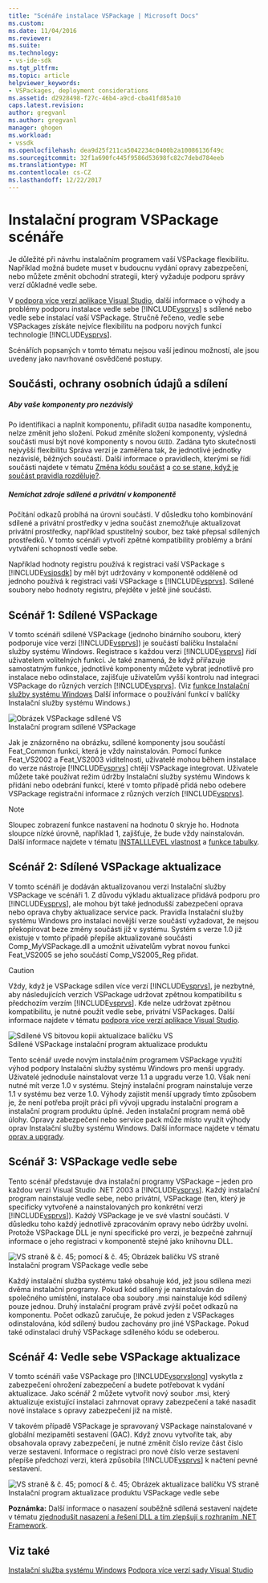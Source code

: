```yaml
---
title: "Scénáře instalace VSPackage | Microsoft Docs"
ms.custom: 
ms.date: 11/04/2016
ms.reviewer: 
ms.suite: 
ms.technology:
- vs-ide-sdk
ms.tgt_pltfrm: 
ms.topic: article
helpviewer_keywords:
- VSPackages, deployment considerations
ms.assetid: d2928498-f27c-46b4-a9cd-cba41fd85a10
caps.latest.revision: 
author: gregvanl
ms.author: gregvanl
manager: ghogen
ms.workload:
- vssdk
ms.openlocfilehash: dea9d25f211ca5042234c0400b2a10086136f49c
ms.sourcegitcommit: 32f1a690fc445f9586d53698fc82c7debd784eeb
ms.translationtype: MT
ms.contentlocale: cs-CZ
ms.lasthandoff: 12/22/2017
---
```

# <a name="vspackage-setup-scenarios"></a>Instalační program VSPackage scénáře
Je důležité při návrhu instalačním programem vaší VSPackage flexibilitu. Například možná budete muset v budoucnu vydání opravy zabezpečení, nebo můžete změnit obchodní strategii, který vyžaduje podporu správy verzí důkladné vedle sebe.  
  
 V [podpora více verzí aplikace Visual Studio](../../extensibility/supporting-multiple-versions-of-visual-studio.md), další informace o výhody a problémy podporu instalace vedle sebe [!INCLUDE[vsprvs](../../code-quality/includes/vsprvs_md.md)] s sdílené nebo vedle sebe instalací vaší VSPackage. Stručně řečeno, vedle sebe VSPackages získáte nejvíce flexibilitu na podporu nových funkcí technologie [!INCLUDE[vsprvs](../../code-quality/includes/vsprvs_md.md)].  
  
 Scénářích popsaných v tomto tématu nejsou vaší jedinou možností, ale jsou uvedeny jako navrhované osvědčené postupy.  
  
## <a name="components-privacy-and-sharing"></a>Součásti, ochrany osobních údajů a sdílení  
  
##### <a name="make-your-components-independent"></a>Aby vaše komponenty pro nezávislý  
 Po identifikaci a naplnit komponentu, přiřadit `GUID`a nasadíte komponentu, nelze změnit jeho složení. Pokud změníte složení komponenty, výsledná součásti musí být nové komponenty s novou `GUID`. Zadána tyto skutečnosti nejvyšší flexibilitu Správa verzí je zaměřena tak, že jednotlivé jednotky nezávislé, běžných součástí. Další informace o pravidlech, kterými se řídí součásti najdete v tématu [Změna kódu součást](http://msdn.microsoft.com/library/aa367849\(VS.85\).aspx) a [co se stane, když je součást pravidla rozděluje?](http://msdn.microsoft.com/library/aa372795\(VS.85\).aspx).  
  
##### <a name="do-not-mix-shared-and-private-resources-in-a-component"></a>Nemíchat zdroje sdílené a privátní v komponentě  
 Počítání odkazů probíhá na úrovni součásti. V důsledku toho kombinování sdílené a privátní prostředky v jedna součást znemožňuje aktualizovat privátní prostředky, například spustitelný soubor, bez také přepsal sdílených prostředků. V tomto scénáři vytvoří zpětné kompatibility problémy a brání vytváření schopností vedle sebe.  
  
 Například hodnoty registru používá k registraci vaší VSPackage s [!INCLUDE[vsipsdk](../../extensibility/includes/vsipsdk_md.md)] by měl být udržovány v komponentě odděleně od jednoho používá k registraci vaší VSPackage s [!INCLUDE[vsprvs](../../code-quality/includes/vsprvs_md.md)]. Sdílené soubory nebo hodnoty registru, přejděte v ještě jiné součásti.  
  
## <a name="scenario-1-shared-vspackage"></a>Scénář 1: Sdílené VSPackage  
 V tomto scénáři sdílené VSPackage (jednoho binárního souboru, který podporuje více verzí [!INCLUDE[vsprvs](../../code-quality/includes/vsprvs_md.md)]) je součástí balíčku Instalační služby systému Windows. Registrace s každou verzi [!INCLUDE[vsprvs](../../code-quality/includes/vsprvs_md.md)] řídí uživatelem volitelných funkcí. Je také znamená, že když přiřazuje samostatným funkce, jednotlivé komponenty můžete vybrat jednotlivě pro instalace nebo odinstalace, zajišťuje uživatelům vyšší kontrolu nad integraci VSPackage do různých verzích [!INCLUDE[vsprvs](../../code-quality/includes/vsprvs_md.md)]. (Viz [funkce Instalační služby systému Windows](http://msdn.microsoft.com/library/aa372840\(VS.85\).aspx) Další informace o používání funkcí v balíčky Instalační služby systému Windows.)  
  
 ![Obrázek VSPackage sdílené VS](../../extensibility/internals/media/vs_sharedpackage.gif "VS_SharedPackage")  
Instalační program sdílené VSPackage  
  
 Jak je znázorněno na obrázku, sdílené komponenty jsou součástí Feat_Common funkci, která je vždy nainstalován. Pomocí funkce Feat_VS2002 a Feat_VS2003 viditelnosti, uživatelé mohou během instalace do verze nástroje [!INCLUDE[vsprvs](../../code-quality/includes/vsprvs_md.md)] chtějí VSPackage integrovat. Uživatele můžete také používat režim údržby Instalační služby systému Windows k přidání nebo odebrání funkcí, které v tomto případě přidá nebo odebere VSPackage registrační informace z různých verzích [!INCLUDE[vsprvs](../../code-quality/includes/vsprvs_md.md)].  
  
> [!NOTE]
>  Sloupec zobrazení funkce nastavení na hodnotu 0 skryje ho. Hodnota sloupce nízké úrovně, například 1, zajišťuje, že bude vždy nainstalován. Další informace najdete v tématu [INSTALLLEVEL vlastnost](http://msdn.microsoft.com/library/aa369536\(VS.85\).aspx) a [funkce tabulky](http://msdn.microsoft.com/library/aa368585.aspx).  
  
## <a name="scenario-2-shared-vspackage-update"></a>Scénář 2: Sdílené VSPackage aktualizace  
 V tomto scénáři je dodáván aktualizovanou verzi Instalační služby VSPackage ve scénáři 1. Z důvodu výkladu aktualizace přidává podporu pro [!INCLUDE[vsprvs](../../code-quality/includes/vsprvs_md.md)], ale mohou být také jednodušší zabezpečení oprava nebo oprava chyby aktualizace service pack. Pravidla Instalační služby systému Windows pro instalaci novější verze součástí vyžadovat, že nejsou překopírovat beze změny součásti již v systému. Systém s verze 1.0 již existuje v tomto případě přepíše aktualizované součásti Comp_MyVSPackage.dll a umožnit uživatelům vybrat novou funkci Feat_VS2005 se jeho součástí Comp_VS2005_Reg přidat.  
  
> [!CAUTION]
>  Vždy, když je VSPackage sdílen více verzí [!INCLUDE[vsprvs](../../code-quality/includes/vsprvs_md.md)], je nezbytné, aby následujících verzích VSPackage udržovat zpětnou kompatibilitu s předchozím verzím [!INCLUDE[vsprvs](../../code-quality/includes/vsprvs_md.md)]. Kde nelze udržovat zpětnou kompatibilitu, je nutné použít vedle sebe, privátní VSPackages. Další informace najdete v tématu [podpora více verzí aplikace Visual Studio](../../extensibility/supporting-multiple-versions-of-visual-studio.md).  
  
 ![Sdílené VS bitovou kopii aktualizace balíčku VS](../../extensibility/internals/media/vs_sharedpackageupdate.gif "VS_SharedPackageUpdate")  
Sdílené VSPackage instalační program aktualizace produktu  
  
 Tento scénář uvede novým instalačním programem VSPackage využití výhod podpory Instalační služby systému Windows pro menší upgrady. Uživatelé jednoduše nainstalovat verze 1.1 a upgradu verze 1.0. Však není nutné mít verze 1.0 v systému. Stejný instalační program nainstaluje verze 1.1 v systému bez verze 1.0. Výhody zajistit menší upgrady tímto způsobem je, že není potřeba projít práci při vývoji upgradu instalační program a instalační program produktu úplné. Jeden instalační program nemá obě úlohy. Opravy zabezpečení nebo service pack může místo využít výhody oprav Instalační služby systému Windows. Další informace najdete v tématu [oprav a upgrady](http://msdn.microsoft.com/library/aa370579\(VS.85\).aspx).  
  
## <a name="scenario-3-side-by-side-vspackage"></a>Scénář 3: VSPackage vedle sebe  
 Tento scénář představuje dva instalační programy VSPackage – jeden pro každou verzi Visual Studio .NET 2003 a [!INCLUDE[vsprvs](../../code-quality/includes/vsprvs_md.md)]. Každý instalační program nainstaluje vedle sebe, nebo privátní, VSPackage (ten, který je specificky vytvořené a nainstalovaných pro konkrétní verzi [!INCLUDE[vsprvs](../../code-quality/includes/vsprvs_md.md)]). Každý VSPackage je ve své vlastní součásti. V důsledku toho každý jednotlivě zpracováním opravy nebo údržby uvolní. Protože VSPackage DLL je nyní specifické pro verzi, je bezpečné zahrnují informace o jeho registraci v komponentě stejné jako knihovnu DLL.  
  
 ![VS straně & č. 45; pomocí & č. 45; Obrázek balíčku VS straně](../../extensibility/internals/media/vs_sbys_package.gif "VS_SbyS_Package")  
Instalační program VSPackage vedle sebe  
  
 Každý instalační služba systému také obsahuje kód, jež jsou sdílena mezi dvěma instalační programy. Pokud kód sdílený je nainstalován do společného umístění, instalace oba soubory .msi nainstaluje kód sdílený pouze jednou. Druhý instalační program právě zvýší počet odkazů na komponentu. Počet odkazů zaručuje, že pokud jeden z VSPackages odinstalována, kód sdílený budou zachovány pro jiné VSPackage. Pokud také odinstalaci druhý VSPackage sdíleného kódu se odeberou.  
  
## <a name="scenario-4-side-by-side-vspackage-update"></a>Scénář 4: Vedle sebe VSPackage aktualizace  
 V tomto scénáři vaše VSPackage pro [!INCLUDE[vsprvslong](../../code-quality/includes/vsprvslong_md.md)] vyskytla z zabezpečení ohrožení zabezpečení a budete potřebovat k vydání aktualizace. Jako scénář 2 můžete vytvořit nový soubor .msi, který aktualizuje existující instalaci zahrnovat opravy zabezpečení a také nasadit nové instalace s opravy zabezpečení již na místě.  
  
 V takovém případě VSPackage je spravovaný VSPackage nainstalované v globální mezipaměti sestavení (GAC). Když znovu vytvoříte tak, aby obsahovala opravy zabezpečení, je nutné změnit číslo revize část číslo verze sestavení. Informace o registraci pro nové číslo verze sestavení přepíše předchozí verzi, která způsobila [!INCLUDE[vsprvs](../../code-quality/includes/vsprvs_md.md)] k načtení pevné sestavení.  
  
 ![VS straně & č. 45; pomocí & č. 45; Obrázek aktualizace balíčku VS straně](../../extensibility/internals/media/vs_sbys_packageupdate.gif "VS_SbyS_PackageUpdate")  
Instalační program aktualizace produktu VSPackage vedle sebe  
  
 **Poznámka:** Další informace o nasazení souběžně sdílená sestavení najdete v tématu [zjednodušit nasazení a řešení DLL a tím zlepšují s rozhraním .NET Framework](http://msdn.microsoft.com/library/ms973843.aspx).  
  
## <a name="see-also"></a>Viz také  
 [Instalační služba systému Windows](http://msdn.microsoft.com/library/cc185688\(VS.85\).aspx)   
 [Podpora více verzí sady Visual Studio](../../extensibility/supporting-multiple-versions-of-visual-studio.md)